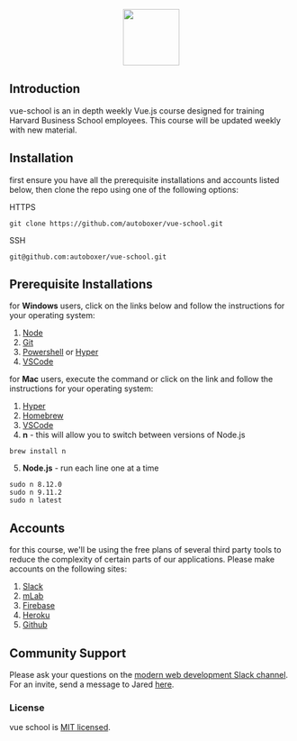 <p align="center">
  <a href="https://hub.hbs-training.com" target="_blank">
    <img width="100"src="https://res.cloudinary.com/autoboxer/image/upload/v1540070920/logo.svg">
  </a>
</p>

## Introduction

vue-school is an in depth weekly Vue.js course designed for training Harvard Business School employees.  This course will be updated weekly with new material.

## Installation

first ensure you have all the prerequisite installations and accounts listed below, then clone the repo using one of the following options:

HTTPS
```
git clone https://github.com/autoboxer/vue-school.git
```
SSH
```
git@github.com:autoboxer/vue-school.git
```

## Prerequisite Installations

for **Windows** users, click on the links below and follow the instructions for your operating system:

1. [Node](https://nodejs.org/en/)
1. [Git](https://git-scm.com/download/win)
1. [Powershell](https://www.microsoft.com/en-us/download/details.aspx?id=42554) or [Hyper](https://hyper.is/)
1. [VSCode](https://code.visualstudio.com/)

for **Mac** users, execute the command or click on the link and follow the instructions for your operating system:

1. [Hyper](https://hyper.is/)
1. [Homebrew](https://brew.sh/)
1. [VSCode](https://code.visualstudio.com/)
1. **n** - this will allow you to switch between versions of Node.js
```
brew install n
```
5. **Node.js** - run each line one at a time
```
sudo n 8.12.0
sudo n 9.11.2
sudo n latest
```

## Accounts

for this course, we'll be using the free plans of several third party tools to reduce the complexity of certain parts of our applications.  Please make accounts on the following sites:

1. [Slack](https://slack.com)
1. [mLab](https://mlab.com/)
1. [Firebase](https://firebase.google.com/)
1. [Heroku](https://www.heroku.com)
1. [Github](https://github.com/)

## Community Support

Please ask your questions on the [modern web development Slack channel](https://learnthatweb.slack.com).  For an invite, send a message to Jared [here](mailto:jcollier@hbs.edu).

### License

vue school is [MIT licensed](./LICENSE).